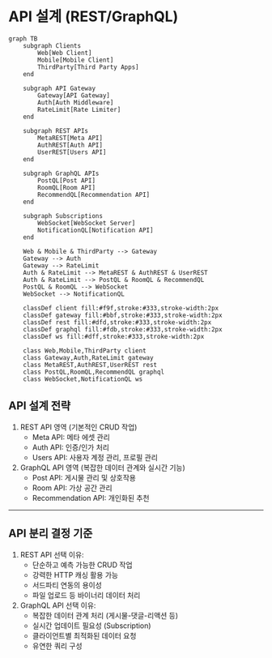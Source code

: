 # API 설계 (REST/GraphQL)

```mermaid fullWidth="true"
graph TB
    subgraph Clients
        Web[Web Client]
        Mobile[Mobile Client]
        ThirdParty[Third Party Apps]
    end

    subgraph API Gateway
        Gateway[API Gateway]
        Auth[Auth Middleware]
        RateLimit[Rate Limiter]
    end

    subgraph REST APIs
        MetaREST[Meta API]
        AuthREST[Auth API]
        UserREST[Users API]
    end

    subgraph GraphQL APIs
        PostQL[Post API]
        RoomQL[Room API]
        RecommendQL[Recommendation API]
    end

    subgraph Subscriptions
        WebSocket[WebSocket Server]
        NotificationQL[Notification API]
    end

    Web & Mobile & ThirdParty --> Gateway
    Gateway --> Auth
    Gateway --> RateLimit
    Auth & RateLimit --> MetaREST & AuthREST & UserREST
    Auth & RateLimit --> PostQL & RoomQL & RecommendQL
    PostQL & RoomQL --> WebSocket
    WebSocket --> NotificationQL

    classDef client fill:#f9f,stroke:#333,stroke-width:2px
    classDef gateway fill:#bbf,stroke:#333,stroke-width:2px
    classDef rest fill:#dfd,stroke:#333,stroke-width:2px
    classDef graphql fill:#fdb,stroke:#333,stroke-width:2px
    classDef ws fill:#dff,stroke:#333,stroke-width:2px

    class Web,Mobile,ThirdParty client
    class Gateway,Auth,RateLimit gateway
    class MetaREST,AuthREST,UserREST rest
    class PostQL,RoomQL,RecommendQL graphql
    class WebSocket,NotificationQL ws
```



## API 설계 전략

1. REST API 영역 (기본적인 CRUD 작업)
   * Meta API: 메타 에셋 관리
   * Auth API: 인증/인가 처리
   * Users API: 사용자 계정 관리, 프로필 관리
2. GraphQL API 영역 (복잡한 데이터 관계와 실시간 기능)
   * Post API: 게시물 관리 및 상호작용
   * Room API: 가상 공간 관리
   * Recommendation API: 개인화된 추천

***

## API 분리 결정 기준

1. REST API 선택 이유:
   * 단순하고 예측 가능한 CRUD 작업
   * 강력한 HTTP 캐싱 활용 가능
   * 서드파티 연동의 용이성
   * 파일 업로드 등 바이너리 데이터 처리
2. GraphQL API 선택 이유:
   * 복잡한 데이터 관계 처리 (게시물-댓글-리액션 등)
   * 실시간 업데이트 필요성 (Subscription)
   * 클라이언트별 최적화된 데이터 요청
   * 유연한 쿼리 구성

